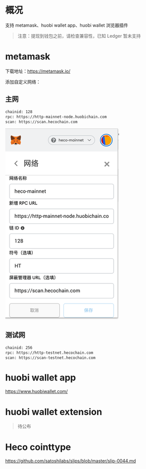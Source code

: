 # 概况

支持 metamask、huobi wallet app、huobi wallet 浏览器插件

> 注意：提现到钱包之前，请检查兼容性，已知 Ledger 暂未支持

# metamask

下载地址：https://metamask.io/

添加自定义网络：

## 主网

```
chainid: 128
rpc: https://http-mainnet-node.huobichain.com
scan: https://scan.hecochain.com
```

![metamask](./images/metamask2.png)

## 测试网

```
chainid: 256
rpc: https://http-testnet.hecochain.com
scan: https://scan-testnet.hecochain.com
```


# huobi wallet app

https://www.huobiwallet.com/

# huobi wallet extension

> 待公布

# Heco cointtype

https://github.com/satoshilabs/slips/blob/master/slip-0044.md